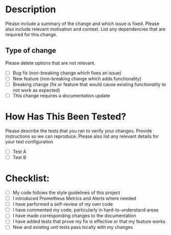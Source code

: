 # Description

Please include a summary of the change and which issue is fixed. Please also include relevant motivation and context. List any dependencies that are required for this change.

## Type of change

Please delete options that are not relevant.

- [ ] Bug fix (non-breaking change which fixes an issue)
- [ ] New feature (non-breaking change which adds functionality)
- [ ] Breaking change (fix or feature that would cause existing functionality to not work as expected)
- [ ] This change requires a documentation update

# How Has This Been Tested?

Please describe the tests that you ran to verify your changes. Provide instructions so we can reproduce. Please also list any relevant details for your test configuration

- [ ] Test A
- [ ] Test B

# Checklist:

- [ ] My code follows the style guidelines of this project
- [ ] I introduced Prometheus Metrics and Alerts where needed
- [ ] I have performed a self-review of my own code
- [ ] I have commented my code, particularly in hard-to-understand areas
- [ ] I have made corresponding changes to the documentation
- [ ] I have added tests that prove my fix is effective or that my feature works
- [ ] New and existing unit tests pass locally with my changes
